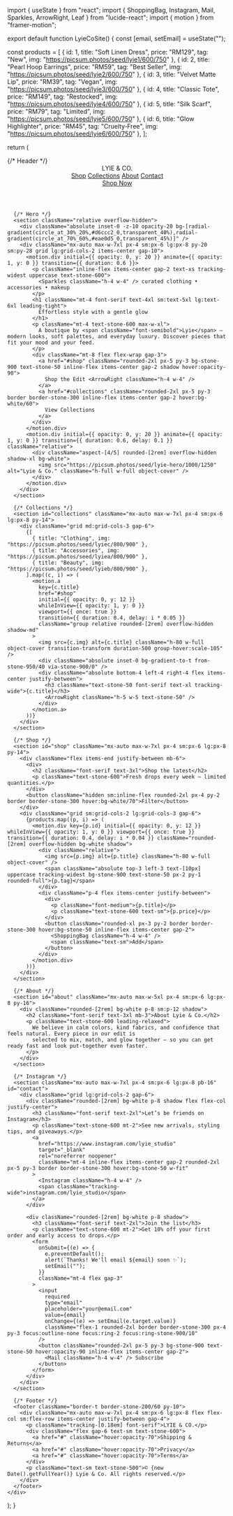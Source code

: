 import { useState } from "react";
import { ShoppingBag, Instagram, Mail, Sparkles, ArrowRight, Leaf } from "lucide-react";
import { motion } from "framer-motion";

export default function LyieCoSite() {
  const [email, setEmail] = useState("");

  const products = [
    { id: 1, title: "Soft Linen Dress", price: "RM129", tag: "New", img: "https://picsum.photos/seed/lyie1/600/750" },
    { id: 2, title: "Pearl Hoop Earrings", price: "RM59", tag: "Best Seller", img: "https://picsum.photos/seed/lyie2/600/750" },
    { id: 3, title: "Velvet Matte Lip", price: "RM39", tag: "Vegan", img: "https://picsum.photos/seed/lyie3/600/750" },
    { id: 4, title: "Classic Tote", price: "RM149", tag: "Restocked", img: "https://picsum.photos/seed/lyie4/600/750" },
    { id: 5, title: "Silk Scarf", price: "RM79", tag: "Limited", img: "https://picsum.photos/seed/lyie5/600/750" },
    { id: 6, title: "Glow Highlighter", price: "RM45", tag: "Cruelty‑Free", img: "https://picsum.photos/seed/lyie6/600/750" },
  ];

  return (
    <div className="min-h-screen bg-[#f7f4f0] text-stone-800 antialiased">
      {/* Header */}
      <header className="sticky top-0 z-40 bg-[#f7f4f0]/80 backdrop-blur border-b border-stone-200/60">
        <div className="mx-auto max-w-7xl px-4 sm:px-6 lg:px-8 h-16 flex items-center justify-between">
          <div className="flex items-center gap-3">
            <div className="p-2 rounded-2xl bg-stone-200/60 shadow-sm">
              <Leaf className="h-5 w-5" />
            </div>
            <span className="tracking-[0.18em] text-lg sm:text-xl font-serif">LYIE & CO.</span>
          </div>
          <nav className="hidden md:flex items-center gap-8 text-sm">
            <a href="#shop" className="hover:opacity-70">Shop</a>
            <a href="#collections" className="hover:opacity-70">Collections</a>
            <a href="#about" className="hover:opacity-70">About</a>
            <a href="#contact" className="hover:opacity-70">Contact</a>
          </nav>
          <a href="#shop" className="inline-flex items-center gap-2 rounded-2xl px-4 py-2 bg-stone-900 text-stone-100 shadow-sm hover:opacity-90 transition">
            <ShoppingBag className="h-4 w-4" />
            <span className="text-sm">Shop Now</span>
          </a>
        </div>
      </header>

      {/* Hero */}
      <section className="relative overflow-hidden">
        <div className="absolute inset-0 -z-10 opacity-20 bg-[radial-gradient(circle_at_30%_20%,#d6ccc2_0,transparent_40%),radial-gradient(circle_at_70%_60%,#eae0d5_0,transparent_45%)]" />
        <div className="mx-auto max-w-7xl px-4 sm:px-6 lg:px-8 py-20 sm:py-28 grid lg:grid-cols-2 items-center gap-10">
          <motion.div initial={{ opacity: 0, y: 20 }} animate={{ opacity: 1, y: 0 }} transition={{ duration: 0.6 }}>
            <p className="inline-flex items-center gap-2 text-xs tracking-widest uppercase text-stone-600">
              <Sparkles className="h-4 w-4" /> curated clothing • accessories • makeup
            </p>
            <h1 className="mt-4 font-serif text-4xl sm:text-5xl lg:text-6xl leading-tight">
              Effortless style with a gentle glow
            </h1>
            <p className="mt-4 text-stone-600 max-w-xl">
              A boutique by <span className="font-semibold">Lyie</span> — modern looks, soft palettes, and everyday luxury. Discover pieces that fit your mood and your feed.
            </p>
            <div className="mt-8 flex flex-wrap gap-3">
              <a href="#shop" className="rounded-2xl px-5 py-3 bg-stone-900 text-stone-50 inline-flex items-center gap-2 shadow hover:opacity-90">
                Shop the Edit <ArrowRight className="h-4 w-4" />
              </a>
              <a href="#collections" className="rounded-2xl px-5 py-3 border border-stone-300 inline-flex items-center gap-2 hover:bg-white/60">
                View Collections
              </a>
            </div>
          </motion.div>
          <motion.div initial={{ opacity: 0, y: 20 }} animate={{ opacity: 1, y: 0 }} transition={{ duration: 0.6, delay: 0.1 }} className="relative">
            <div className="aspect-[4/5] rounded-[2rem] overflow-hidden shadow-xl bg-white">
              <img src="https://picsum.photos/seed/lyie-hero/1000/1250" alt="Lyie & Co." className="h-full w-full object-cover" />
            </div>
          </motion.div>
        </div>
      </section>

      {/* Collections */}
      <section id="collections" className="mx-auto max-w-7xl px-4 sm:px-6 lg:px-8 py-14">
        <div className="grid md:grid-cols-3 gap-6">
          {[
            { title: "Clothing", img: "https://picsum.photos/seed/lyiec/800/900" },
            { title: "Accessories", img: "https://picsum.photos/seed/lyiea/800/900" },
            { title: "Beauty", img: "https://picsum.photos/seed/lyieb/800/900" },
          ].map((c, i) => (
            <motion.a
              key={c.title}
              href="#shop"
              initial={{ opacity: 0, y: 12 }}
              whileInView={{ opacity: 1, y: 0 }}
              viewport={{ once: true }}
              transition={{ duration: 0.4, delay: i * 0.05 }}
              className="group relative rounded-[2rem] overflow-hidden shadow-md"
            >
              <img src={c.img} alt={c.title} className="h-80 w-full object-cover transition-transform duration-500 group-hover:scale-105" />
              <div className="absolute inset-0 bg-gradient-to-t from-stone-950/40 via-stone-900/0" />
              <div className="absolute bottom-4 left-4 right-4 flex items-center justify-between">
                <h3 className="text-stone-50 font-serif text-xl tracking-wide">{c.title}</h3>
                <ArrowRight className="h-5 w-5 text-stone-50" />
              </div>
            </motion.a>
          ))}
        </div>
      </section>

      {/* Shop */}
      <section id="shop" className="mx-auto max-w-7xl px-4 sm:px-6 lg:px-8 py-14">
        <div className="flex items-end justify-between mb-6">
          <div>
            <h2 className="font-serif text-3xl">Shop the latest</h2>
            <p className="text-stone-600">Fresh drops every week — limited quantities.</p>
          </div>
          <button className="hidden sm:inline-flex rounded-2xl px-4 py-2 border border-stone-300 hover:bg-white/70">Filter</button>
        </div>
        <div className="grid sm:grid-cols-2 lg:grid-cols-3 gap-6">
          {products.map((p, i) => (
            <motion.div key={p.id} initial={{ opacity: 0, y: 12 }} whileInView={{ opacity: 1, y: 0 }} viewport={{ once: true }} transition={{ duration: 0.4, delay: i * 0.04 }} className="rounded-[2rem] overflow-hidden bg-white shadow">
              <div className="relative">
                <img src={p.img} alt={p.title} className="h-80 w-full object-cover" />
                <span className="absolute top-3 left-3 text-[10px] uppercase tracking-widest bg-stone-900 text-stone-50 px-2 py-1 rounded-full">{p.tag}</span>
              </div>
              <div className="p-4 flex items-center justify-between">
                <div>
                  <p className="font-medium">{p.title}</p>
                  <p className="text-stone-600 text-sm">{p.price}</p>
                </div>
                <button className="rounded-xl px-3 py-2 border border-stone-300 hover:bg-stone-50 inline-flex items-center gap-2">
                  <ShoppingBag className="h-4 w-4" />
                  <span className="text-sm">Add</span>
                </button>
              </div>
            </motion.div>
          ))}
        </div>
      </section>

      {/* About */}
      <section id="about" className="mx-auto max-w-5xl px-4 sm:px-6 lg:px-8 py-16">
        <div className="rounded-[2rem] bg-white p-8 sm:p-12 shadow">
          <h2 className="font-serif text-3xl mb-3">About Lyie & Co.</h2>
          <p className="text-stone-600 leading-relaxed">
            We believe in calm colors, kind fabrics, and confidence that feels natural. Every piece in our edit is
            selected to mix, match, and glow together — so you can get ready fast and look put‑together even faster.
          </p>
        </div>
      </section>

      {/* Instagram */}
      <section className="mx-auto max-w-7xl px-4 sm:px-6 lg:px-8 pb-16" id="contact">
        <div className="grid lg:grid-cols-2 gap-6">
          <div className="rounded-[2rem] bg-white p-8 shadow flex flex-col justify-center">
            <h3 className="font-serif text-2xl">Let’s be friends on Instagram</h3>
            <p className="text-stone-600 mt-2">See new arrivals, styling tips, and giveaways.</p>
            <a
              href="https://www.instagram.com/lyie_studio"
              target="_blank"
              rel="noreferrer noopener"
              className="mt-4 inline-flex items-center gap-2 rounded-2xl px-5 py-3 border border-stone-300 hover:bg-stone-50 w-fit"
            >
              <Instagram className="h-4 w-4" />
              <span className="tracking-wide">instagram.com/lyie_studio</span>
            </a>
          </div>

          <div className="rounded-[2rem] bg-white p-8 shadow">
            <h3 className="font-serif text-2xl">Join the list</h3>
            <p className="text-stone-600 mt-2">Get 10% off your first order and early access to drops.</p>
            <form
              onSubmit={(e) => {
                e.preventDefault();
                alert(`Thanks! We'll email ${email} soon ✨`);
                setEmail("");
              }}
              className="mt-4 flex gap-3"
            >
              <input
                required
                type="email"
                placeholder="your@email.com"
                value={email}
                onChange={(e) => setEmail(e.target.value)}
                className="flex-1 rounded-2xl border border-stone-300 px-4 py-3 focus:outline-none focus:ring-2 focus:ring-stone-900/10"
              />
              <button className="rounded-2xl px-5 py-3 bg-stone-900 text-stone-50 hover:opacity-90 inline-flex items-center gap-2">
                <Mail className="h-4 w-4" /> Subscribe
              </button>
            </form>
          </div>
        </div>
      </section>

      {/* Footer */}
      <footer className="border-t border-stone-200/60 py-10">
        <div className="mx-auto max-w-7xl px-4 sm:px-6 lg:px-8 flex flex-col sm:flex-row items-center justify-between gap-4">
          <p className="tracking-[0.18em] font-serif">LYIE & CO.</p>
          <div className="flex gap-6 text-sm text-stone-600">
            <a href="#" className="hover:opacity-70">Shipping & Returns</a>
            <a href="#" className="hover:opacity-70">Privacy</a>
            <a href="#" className="hover:opacity-70">Terms</a>
          </div>
          <p className="text-sm text-stone-500">© {new Date().getFullYear()} Lyie & Co. All rights reserved.</p>
        </div>
      </footer>
    </div>
  );
}
